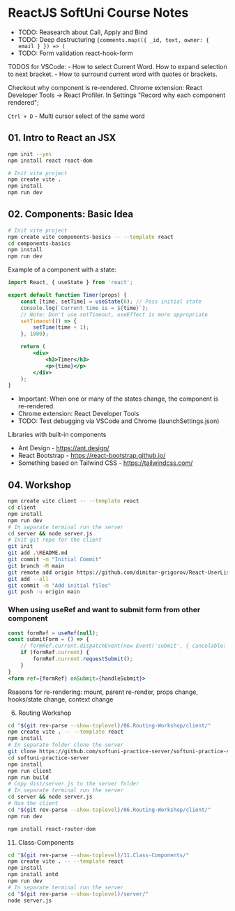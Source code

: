 # ReactJS SoftUni Course Notes

- TODO: Reasearch about Call, Apply and Bind
- TODO: Deep destructuring `{comments.map(({ _id, text, owner: { email } }) => (`
- TODO: Form validation react-hook-form

TODOS for VSCode:
    - How to select Current Word. How to expand selection to next bracket.
    - How to surround current word with quotes or brackets.

Checkout why component is re-rendered.
Chrome extension: React Developer Tools -> React Profiler. In Settings "Record why each component rendered";

`Ctrl + D` - Multi cursor select of the same word

## 01. Intro to React an JSX

```bash
npm init --yes
npm install react react-dom
```

```bash
# Init vite project
npm create vite .
npm install
npm run dev

```

## 02. Components: Basic Idea

```bash
# Init vite project
npm create vite components-basics -- --template react
cd components-basics
npm install
npm run dev
```

Example of a component with a state:

```jsx
import React, { useState } from 'react';

export default function Timer(props) {
    const [time, setTime] = useState(0); // Pass initial state
    console.log(`Current time is = ${time}`);
    // Note: Don't use setTimeout, useEffect is more appropriate
    setTimeout(() => {
        setTime(time + 1);
    }, 1000);

    return (
        <div>
            <h3>Timer</h3>
            <p>{time}</p>
        </div>
    );
}
```

- Important: When one or many of the states change, the component is re-rendered.
- Chrome extension: React Developer Tools
- TODO: Test debugging via VSCode and Chrome (launchSettings.json)

Libraries with built-in components

- Ant Design - <https://ant.design/>
- React Bootstrap - <https://react-bootstrap.github.io/>
- Something based on Tailwind CSS - <https://tailwindcss.com/>

## 04. Workshop

```bash
npm create vite client -- --template react
cd client
npm install
npm run dev
# In separate terminal run the server
cd server && node server.js
# Init git repo for the client
git init
git add .\README.md
git commit -m "Initial Commit" 
git branch -M main
git remote add origin https://github.com/dimitar-grigorov/React-UserList.git
git add --all
git commit -m "Add initial files"
git push -u origin main
```

### When using useRef and want to submit form from other component

```jsx
const formRef = useRef(null);
const submitForm = () => {
    // formRef.current.dispatchEvent(new Event('submit', { cancelable: true, bubbles: true }));    
    if (formRef.current) {
        formRef.current.requestSubmit();
    }
}
<form ref={formRef} onSubmit={handleSubmit}>
```

Reasons for re-rendering: mount, parent re-render, props change, hooks/state change, context change

06. Routing Workshop

```bash
cd "$(git rev-parse --show-toplevel)/06.Routing-Workshop/client/"
npm create vite . -- --template react
npm install
# In separate folder clone the server
git clone https://github.com/softuni-practice-server/softuni-practice-server.git
cd softuni-practice-server
npm install
npm run client
npm run build
# Copy dist/server.js to the server folder
# In separate terminal run the server
cd server && node server.js
# Run the client
cd "$(git rev-parse --show-toplevel)/06.Routing-Workshop/client/"
npm run dev

npm install react-router-dom
```

11. Class-Components

```bash
cd "$(git rev-parse --show-toplevel)/11.Class-Components/"
npm create vite . -- --template react
npm install
npm install antd
npm run dev
# In separate terminal run the server
cd "$(git rev-parse --show-toplevel)/server/"
node server.js

```
